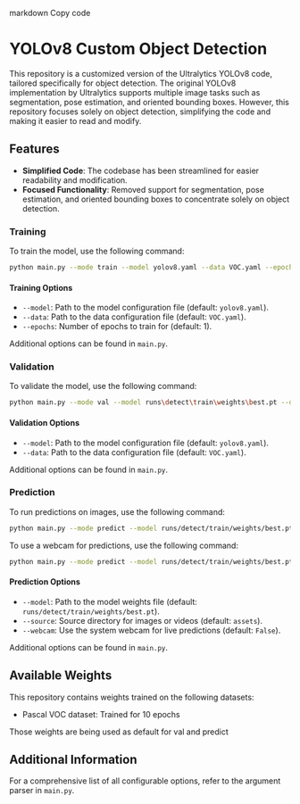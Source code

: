 markdown
Copy code
# YOLOv8 Custom Object Detection

This repository is a customized version of the Ultralytics YOLOv8 code, tailored specifically for object detection. The original YOLOv8 implementation by Ultralytics supports multiple image tasks such as segmentation, pose estimation, and oriented bounding boxes. However, this repository focuses solely on object detection, simplifying the code and making it easier to read and modify.

## Features
- **Simplified Code**: The codebase has been streamlined for easier readability and modification.
- **Focused Functionality**: Removed support for segmentation, pose estimation, and oriented bounding boxes to concentrate solely on object detection.


### Training

To train the model, use the following command:

```bash
python main.py --mode train --model yolov8.yaml --data VOC.yaml --epochs 10
```

#### Training Options

- `--model`: Path to the model configuration file (default: `yolov8.yaml`).
- `--data`: Path to the data configuration file (default: `VOC.yaml`).
- `--epochs`: Number of epochs to train for (default: 1).

Additional options can be found in `main.py`.

### Validation

To validate the model, use the following command:

```bash
python main.py --mode val --model runs\detect\train\weights\best.pt --data VOC.yaml
```

#### Validation Options

- `--model`: Path to the model configuration file (default: `yolov8.yaml`).
- `--data`: Path to the data configuration file (default: `VOC.yaml`).

Additional options can be found in `main.py`.

### Prediction

To run predictions on images, use the following command:

```bash
python main.py --mode predict --model runs/detect/train/weights/best.pt --source assets/bus.jpg
```

To use a webcam for predictions, use the following command:

```bash
python main.py --mode predict --model runs/detect/train/weights/best.pt --webcam True
```

#### Prediction Options

- `--model`: Path to the model weights file (default: `runs/detect/train/weights/best.pt`).
- `--source`: Source directory for images or videos (default: `assets`).
- `--webcam`: Use the system webcam for live predictions (default: `False`).

Additional options can be found in `main.py`.

## Available Weights

This repository contains weights trained on the following datasets:

- Pascal VOC dataset: Trained for 10 epochs

Those weights are being used as default for val and predict 

## Additional Information

For a comprehensive list of all configurable options, refer to the argument parser in `main.py`.